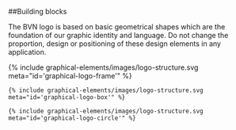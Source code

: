<section id="graphical-elements-building-blocks">
</section>

##Building blocks

The BVN logo is based on basic geometrical shapes which are the foundation of our graphic identity and language.
Do not change the proportion, design or positioning of these design elements in any application.

<g id="six-block">
	{% include graphical-elements/images/logo-structure.svg meta="id='graphical-logo-frame'" %}

	{% include graphical-elements/images/logo-structure.svg meta="id='graphical-logo-box'" %}

	{% include graphical-elements/images/logo-structure.svg meta="id='graphical-logo-circle'" %}
</g>

